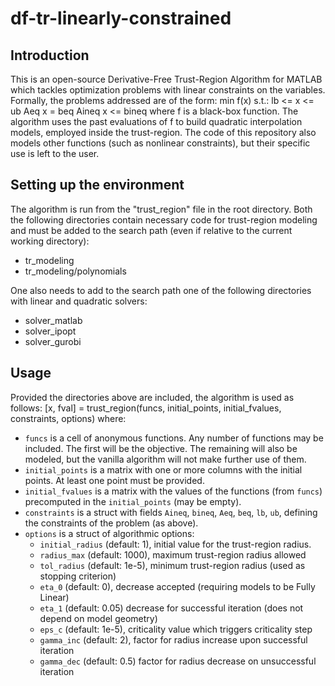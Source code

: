 # df-tr-linearly-constrained

## Introduction

This is an open-source Derivative-Free Trust-Region Algorithm for MATLAB which tackles optimization problems with linear constraints on the variables. Formally, the problems addressed are of the form:
min  f(x)
s.t.:
lb <= x <= ub
Aeq x = beq
Aineq x <= bineq
where f is a black-box function. The algorithm uses the past evaluations of f to build quadratic interpolation models, employed inside the trust-region. The code of this repository also models other functions (such as nonlinear constraints), but their specific use is left to the user.

## Setting up the environment

The algorithm is run from the "trust_region" file in the root directory. Both the following directories contain necessary code for trust-region modeling and must be added to the search path (even if relative to the current working directory):
* tr_modeling
* tr_modeling/polynomials

One also needs to add to the search path one of the following directories with linear and quadratic solvers:
* solver_matlab
* solver_ipopt
* solver_gurobi

## Usage
Provided the directories above are included, the algorithm is used as follows:
[x, fval] = trust_region(funcs, initial_points, initial_fvalues, constraints, options)
where:
* `funcs` is a cell of anonymous functions. Any number of functions may be included. The first will be the objective. The remaining will also be modeled, but the vanilla algorithm will not make further use  of them.
* `initial_points` is a matrix with one or more columns with the initial points. At least one point must be provided.
* `initial_fvalues` is a matrix with the values of the functions (from `funcs`) precomputed in the `initial_points` (may be empty).
* `constraints` is a struct with fields `Aineq`, `bineq`, `Aeq`, `beq`, `lb`, `ub`, defining the constraints of the problem (as above).
* `options` is a struct of algorithmic options:
    * `initial_radius` (default: 1), initial value for the trust-region radius.
    * `radius_max` (default: 1000), maximum trust-region radius allowed
    * `tol_radius` (default: 1e-5), minimum trust-region radius (used as stopping criterion)
    * `eta_0` (default: 0), decrease accepted (requiring models to be Fully Linear)
    * `eta_1` (default: 0.05) decrease for successful iteration (does not depend on model geometry)
    * `eps_c` (default: 1e-5), criticality value which triggers criticality step
    * `gamma_inc` (default: 2), factor for radius increase upon successful iteration
    * `gamma_dec` (default: 0.5) factor for radius decrease on unsuccessful iteration

